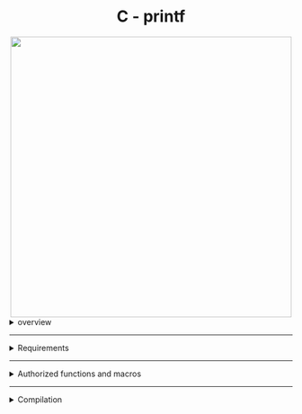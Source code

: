 <div id="header" align="center">
	<h1  class="page_title" align="center" width="50">C - printf</h1>
	<img src="https://i2.wp.com/www.technhit.in/wp-content/uploads/2016/09/Cprintf1.gif?resize=648%2C200&ssl=1" width="500"/>
	 </div>
<details>
    
  <summary>overview</summary>
</details>

---

<details>
    
  <summary>Requirements</summary>
* Allowed editors: vi, vim, emacs.
* You are not allowed to use global variables.
* No more than 5 functions per file.
* it is not necessary to upload the test network to your repository.
* The prototypes of all your functions should be included in your header file called main.h.
* Note that we will not provide the putchar function for this project.
</details>

---

<details>
    
  <summary>Authorized functions and macros</summary>
* write (man 2 write)
* malloc (man 3 malloc)
* free (man 3 free)
* va_start (man 3 va_start)
* va_end (man 3 va_end)
* va_copy (man 3 va_copy)
* va_arg (man 3 va_arg)
</details>

---

<details>
    
  <summary>Compilation</summary>
	$ gcc -Wall -Werror -Wextra -pedantic -std=gnu89 -Wno-format *.c
* You might want to look at the gcc flag -Wno-format when testing with your printf and the standard printf. Example of test file that you could use:
### cat main.c 
```c
#include <limits.h>
#include <stdio.h>
#include "main.h"

/**
 * main - Entry point
 *
 * Return: Always 0
 */
int main(void)
{
    int len;
    int len2;
    unsigned int ui;
    void *addr;

    len = _printf("Let's try to printf a simple sentence.\n");
    len2 = printf("Let's try to printf a simple sentence.\n");
    ui = (unsigned int)INT_MAX + 1024;
    addr = (void *)0x7ffe637541f0;
    _printf("Length:[%d, %i]\n", len, len);
    printf("Length:[%d, %i]\n", len2, len2);
    _printf("Negative:[%d]\n", -762534);
    printf("Negative:[%d]\n", -762534);
    _printf("Unsigned:[%u]\n", ui);
    printf("Unsigned:[%u]\n", ui);
    _printf("Unsigned octal:[%o]\n", ui);
    printf("Unsigned octal:[%o]\n", ui);
    _printf("Unsigned hexadecimal:[%x, %X]\n", ui, ui);
    printf("Unsigned hexadecimal:[%x, %X]\n", ui, ui);
    _printf("Character:[%c]\n", 'H');
    printf("Character:[%c]\n", 'H');
    _printf("String:[%s]\n", "I am a string !");
    printf("String:[%s]\n", "I am a string !");
    _printf("Address:[%p]\n", addr);
    printf("Address:[%p]\n", addr);
    len = _printf("Percent:[%%]\n");
    len2 = printf("Percent:[%%]\n");
    _printf("Len:[%d]\n", len);
    printf("Len:[%d]\n", len2);
    _printf("Unknown:[%r]\n");
    printf("Unknown:[%r]\n");
    return (0);
}
```
* OUTPUTS:
```
Let's try to printf a simple sentence.
Let's try to printf a simple sentence.
Length:[39, 39]
Length:[39, 39]
Negative:[-762534]
Negative:[-762534]
Unsigned:[2147484671]
Unsigned:[2147484671]
Unsigned octal:[20000001777]
Unsigned octal:[20000001777]
Unsigned hexadecimal:[800003ff, 800003FF]
Unsigned hexadecimal:[800003ff, 800003FF]
Character:[H]
Character:[H]
String:[I am a string !]
String:[I am a string !]
Address:[0x7ffe637541f0]
Address:[0x7ffe637541f0]
Percent:[%]
Percent:[%]
Len:[12]
Len:[12]
Unknown:[%r]
Unknown:[%r]
```
</details>

---

<details>
    
  <summary>flow chart</summary>
</details>

---

<details>
    
  <summary>Resources</summary>
* <a href="https://quizgen.doncolton.com/tut/q11.printf.p6.pdf" title="Secrets of printf" target="blank">Secrets of printf</a>
* <a href="https://github.com/Sapitorico/holbertonschool-low_level_programming/tree/main/structures_typedef" target="blank">Structures, typedef</a>
* <a href="https://github.com/Sapitorico/holbertonschool-low_level_programming/tree/main/function_pointers" target="blank">Function pointers</a>
* <a href="https://github.com/Sapitorico/holbertonschool-low_level_programming/tree/main/variadic_functions" target="blank">Variadic functions</a>
</details>

---

<details>
